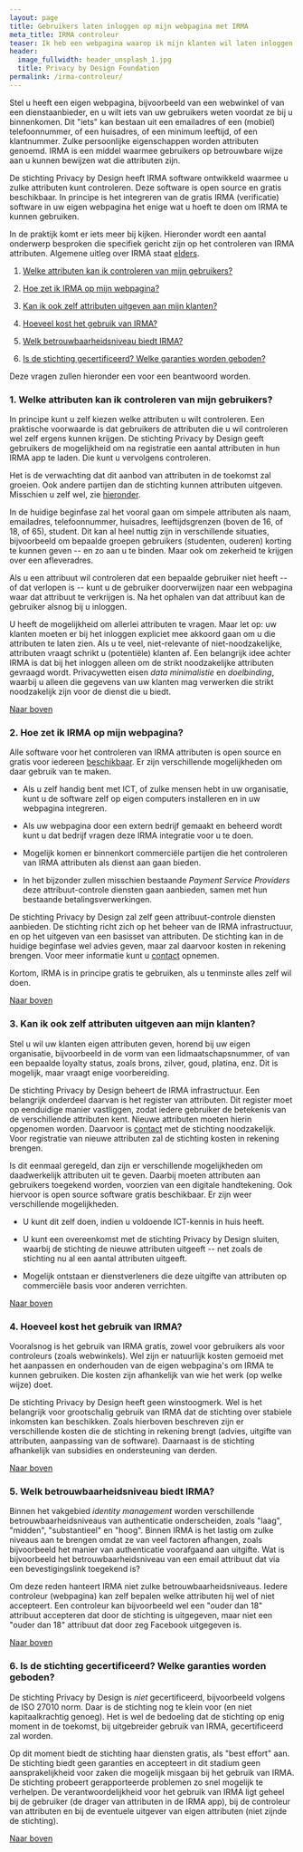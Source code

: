 ```yaml
---
layout: page
title: Gebruikers laten inloggen op mijn webpagina met IRMA
meta_title: IRMA controleur
teaser: Ik heb een webpagina waarop ik mijn klanten wil laten inloggen. Hoe kan dat met IRMA? Wat moet ik daar voor doen? En waar zitten de kosten? [Aan deze pagina wordt nog gewerkt.]
header:
  image_fullwidth: header_unsplash_1.jpg
  title: Privacy by Design Foundation
permalink: /irma-controleur/
---
```


<a name="top"></a> Stel u heeft een eigen webpagina, bijvoorbeeld van
een webwinkel of van een dienstaanbieder, en u wilt iets van uw
gebruikers weten voordat ze bij u binnenkomen. Dit "iets" kan bestaan
uit een emailadres of een (mobiel) telefoonnummer, of een huisadres,
of een minimum leeftijd, of een klantnummer. Zulke persoonlijke
eigenschappen worden attributen genoemd. IRMA is een middel waarmee
gebruikers op betrouwbare wijze aan u kunnen bewijzen wat die
attributen zijn.

De stichting Privacy by Design heeft IRMA software ontwikkeld waarmee
u zulke attributen kunt controleren. Deze software is open source en
gratis beschikbaar. In principe is het integreren van de gratis IRMA
(verificatie) software in uw eigen webpagina het enige wat u hoeft te
doen om IRMA te kunnen gebruiken.

In de praktijk komt er iets meer bij kijken. Hieronder wordt een
aantal onderwerp besproken die specifiek gericht zijn op het
controleren van IRMA attributen. Algemene uitleg over
IRMA staat [elders](/irma-uitleg).

 1. [Welke attributen kan ik controleren van mijn gebruikers?](#welkeattributen)

 2. [Hoe zet ik IRMA op mijn webpagina?](#software)

 3. [Kan ik ook zelf attributen uitgeven aan mijn klanten?](#uitgeven)

 4. [Hoeveel kost het gebruik van IRMA?](#kosten)

 5. [Welk betrouwbaarheidsniveau biedt IRMA?](#niveau)

 6. [Is de stichting gecertificeerd? Welke garanties worden
 geboden?](#certificatie)

Deze vragen zullen hieronder een voor een beantwoord worden.

### <a name="welkeattributen"></a>1. Welke attributen kan ik controleren van mijn gebruikers?

In principe kunt u zelf kiezen welke attributen u wilt controleren.
Een praktische voorwaarde is dat gebruikers de attributen die u wil
controleren wel zelf ergens kunnen krijgen. De stichting Privacy by
Design geeft gebruikers de mogelijkheid om na registratie een aantal
attributen in hun IRMA app te laden. Die kunt u vervolgens
controleren.

Het is de verwachting dat dit aanbod van attributen in de toekomst zal
groeien. Ook andere partijen dan de stichting kunnen attributen
uitgeven. Misschien u zelf wel, zie [hieronder](#uitgeven).

In de huidige beginfase zal het vooral gaan om simpele attributen als
naam, emailadres, telefoonnummer, huisadres, leeftijdsgrenzen (boven
de 16, of 18, of 65), student. Dit kan al heel nuttig zijn in
verschillende situaties, bijvoorbeeld om bepaalde groepen gebruikers
(studenten, ouderen) korting te kunnen geven -- en zo aan u te
binden. Maar ook om zekerheid te krijgen over een afleveradres.

Als u een attribuut wil controleren dat een bepaalde gebruiker niet
heeft -- of dat verlopen is -- kunt u de gebruiker doorverwijzen naar
een webpagina waar dat attribuut te verkrijgen is. Na het ophalen van
dat attribuut kan de gebruiker alsnog bij u inloggen.

U heeft de mogelijkheid om allerlei attributen te vragen. Maar let op:
uw klanten moeten er bij het inloggen expliciet mee akkoord gaan om u
die attributen te laten zien. Als u te veel, niet-relevante of
niet-noodzakelijke, attributen vraagt schrikt u (potentiële) klanten
af. Een belangrijk idee achter IRMA is dat bij het inloggen alleen om
de strikt noodzakelijke attributen gevraagd wordt. Privacywetten eisen
*data minimalistie* en *doelbinding*, waarbij u alleen die gegevens
van uw klanten mag verwerken die strikt noodzakelijk zijn voor de
dienst die u biedt.

[Naar boven](#top)

### <a name="software"></a>2. Hoe zet ik IRMA op mijn webpagina?

Alle software voor het controleren van IRMA attributen is open source
en gratis voor iedereen [beschikbaar](https://credentials.github.io/).
Er zijn verschillende mogelijkheden om daar gebruik van te maken.

 * Als u zelf handig bent met ICT, of zulke mensen hebt in uw
   organisatie, kunt u de software zelf op eigen computers installeren
   en in uw webpagina integreren.

 * Als uw webpagina door een extern bedrijf gemaakt en beheerd wordt
   kunt u dat bedrijf vragen deze IRMA integratie voor u te doen.

 * Mogelijk komen er binnenkort commerciële partijen die het
   controleren van IRMA attributen als dienst aan gaan bieden.

 * In het bijzonder zullen misschien bestaande *Payment Service
   Providers* deze attribuut-controle diensten gaan aanbieden, samen
   met hun bestaande betalingsverwerkingen.

De stichting Privacy by Design zal zelf geen attribuut-controle
diensten aanbieden. De stichting richt zich op het beheer van de IRMA
infrastructuur, en op het uitgeven van een basisset van attributen.
De stichting kan in de huidige beginfase wel advies geven, maar zal
daarvoor kosten in rekening brengen. Voor meer informatie kunt u
[contact](/contact) opnemen.

Kortom, IRMA is in principe gratis te gebruiken, als u tenminste alles
zelf wil doen.


[Naar boven](#top)

### <a name="uitgeven"></a>3. Kan ik ook zelf attributen uitgeven aan mijn klanten?

Stel u wil uw klanten eigen attributen geven, horend bij uw eigen
organisatie, bijvoorbeeld in de vorm van een lidmaatschapsnummer, of
van een bepaalde loyalty status, zoals brons, zilver, goud, platina,
enz. Dit is mogelijk, maar vraagt enige voorbereiding.

De stichting Privacy by Design beheert de IRMA infrastructuur. Een
belangrijk onderdeel daarvan is het register van attributen. Dit
register moet op eenduidige manier vastliggen, zodat iedere gebruiker
de betekenis van de verschillende attributen kent. Nieuwe attributen
moeten hierin opgenomen worden. Daarvoor is [contact](/contact) met de
stichting noodzakelijk. Voor registratie van nieuwe attributen zal de
stichting kosten in rekening brengen.

Is dit eenmaal geregeld, dan zijn er verschillende mogelijkheden om
daadwerkelijk attributen uit te geven. Daarbij moeten attributen aan
gebruikers toegekend worden, voorzien van een digitale handtekening.
Ook hiervoor is open source software gratis beschikbaar. Er zijn
weer verschillende mogelijkheden.

 * U kunt dit zelf doen, indien u voldoende ICT-kennis in huis heeft.

 * U kunt een overeenkomst met de stichting Privacy by Design sluiten,
   waarbij de stichting de nieuwe attributen uitgeeft -- net zoals de
   stichting nu al een aantal attributen uitgeeft.

 * Mogelijk ontstaan er dienstverleners die deze uitgifte van
   attributen op commerciële basis voor anderen verrichten.


[Naar boven](#top)


### <a name="kosten"></a>4. Hoeveel kost het gebruik van IRMA?

Vooralsnog is het gebruik van IRMA gratis, zowel voor gebruikers als
voor controleurs (zoals webwinkels). Wel zijn er natuurlijk kosten
gemoeid met het aanpassen en onderhouden van de eigen webpagina's om
IRMA te kunnen gebruiken. Die kosten zijn afhankelijk van wie het werk
(op welke wijze) doet.

De stichting Privacy by Design heeft geen winstoogmerk. Wel is het
belangrijk voor grootschalig gebruik van IRMA dat de stichting over
stabiele inkomsten kan beschikken. Zoals hierboven beschreven zijn er
verschillende kosten die de stichting in rekening brengt (advies,
uitgifte van attributen, aanpassing van de software). Daarnaast is de
stichting afhankelijk van subsidies en ondersteuning van derden.

[Naar boven](#top)


### <a name="niveau"></a>5. Welk betrouwbaarheidsniveau biedt IRMA?

Binnen het vakgebied *identity management* worden verschillende
betrouwbaarheidsniveaus van authenticatie onderscheiden, zoals "laag",
"midden", "substantieel" en "hoog". Binnen IRMA is het lastig om zulke
niveaus aan te brengen omdat ze van veel factoren afhangen, zoals
bijvoorbeeld het manier van authenticatie voorafgaand aan uitgifte.
Wat is bijvoorbeeld het betrouwbaarheidsniveau van een email attribuut
dat via een bevestigingslink toegekend is?

Om deze reden hanteert IRMA niet zulke betrouwbaarheidsniveaus. Iedere
controleur (webpagina) kan zelf bepalen welke attributen hij wel of
niet accepteert. Een controleur kan bijvoorbeeld wel een "ouder dan
18" attribuut accepteren dat door de stichting is uitgegeven, maar
niet een "ouder dan 18" attribuut dat door zeg Facebook uitgegeven is.

[Naar boven](#top)

### <a name="certificatie"></a>6. Is de stichting gecertificeerd? Welke garanties worden geboden?

De stichting Privacy by Design is *niet* gecertificeerd, bijvoorbeeld
volgens de ISO 27010 norm. Daar is de stichting nog te klein voor (en
niet kapitaalkrachtig genoeg). Het is wel de bedoeling dat de
stichting op enig moment in de toekomst, bij uitgebreider gebruik van
IRMA, gecertificeerd zal worden.

Op dit moment biedt de stichting haar diensten gratis, als "best
effort" aan. De stichting biedt geen garanties en accepteert in dit
stadium geen aansprakelijkheid voor zaken die mogelijk misgaan bij het
gebruik van IRMA. De stichting probeert gerapporteerde problemen zo
snel mogelijk te verhelpen. De verantwoordelijkheid voor het gebruik
van IRMA ligt geheel bij de gebruiker (de drager van attributen in de
IRMA app), bij de controleur van attributen en bij de eventuele
uitgever van eigen attributen (niet zijnde de stichting).

[Naar boven](#top)






